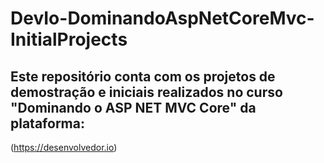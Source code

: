 # DevIo-DominandoAspNetCoreMvc-InitialProjects
## Este repositório conta com os projetos de demostração e iniciais realizados no curso "Dominando o ASP NET MVC Core" da plataforma: 
(https://desenvolvedor.io)
